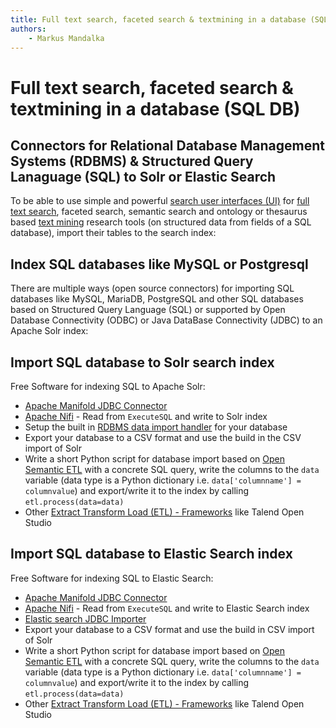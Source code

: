 ```yaml
---
title: Full text search, faceted search & textmining in a database (SQL DB)  
authors:  
    - Markus Mandalka
---
```


# Full text search, faceted search & textmining in a database (SQL DB)


## Connectors for Relational Database Management Systems (RDBMS) & Structured Query Lanaguage (SQL) to Solr or Elastic Search


To be able to use simple and powerful [search user interfaces (UI)](../../doc/search) for [full text search](../../doc/search), faceted search, semantic search and ontology or thesaurus based [text mining](../../doc/analytics/textmining) research tools (on structured data from fields of a SQL database), import their tables to the search index:

## Index SQL databases like MySQL or Postgresql


There are multiple ways (open source connectors) for importing SQL databases like MySQL, MariaDB, PostgreSQL and other SQL databases based on Structured Query Language (SQL) or supported by Open Database Connectivity (ODBC) or Java DataBase Connectivity (JDBC) to an Apache Solr index:

## Import SQL database to Solr search index


Free Software for indexing SQL to Apache Solr:
* [Apache Manifold JDBC Connector](http://manifoldcf.apache.org/release/trunk/en_US/end-user-documentation.html#jdbcrepository)
* [Apache Nifi](https://nifi.apache.org/) - Read from `ExecuteSQL` and write to Solr index
* Setup the built in [RDBMS data import handler](http://wiki.apache.org/solr/DataImportHandler#Usage_with_RDBMS) for your database
* Export your database to a CSV format and use the build in the CSV import of Solr
* Write a short Python script for database import based on [Open Semantic ETL](../../etl) with a concrete SQL query, write the columns to the `data` variable (data type is a Python dictionary i.e. `data['columnname'] = columnvalue`) and export/write it to the index by calling `etl.process(data=data)`
* Other [Extract Transform Load (ETL) - Frameworks](../../etl) like Talend Open Studio


## Import SQL database to Elastic Search index


Free Software for indexing SQL to Elastic Search:
* [Apache Manifold JDBC Connector](http://manifoldcf.apache.org/release/trunk/en_US/end-user-documentation.html#jdbcrepository)
* [Apache Nifi](https://nifi.apache.org/) - Read from `ExecuteSQL` and write to Elastic Search index
* [Elastic search JDBC Importer](https://github.com/jprante/elasticsearch-jdbc)
* Export your database to a CSV format and use the build in CSV import of Solr
* Write a short Python script for database import based on [Open Semantic ETL](../../etl) with a concrete SQL query, write the columns to the `data` variable (data type is a Python dictionary i.e. `data['columnname'] = columnvalue`) and export/write it to the index by calling `etl.process(data=data)`
* Other [Extract Transform Load (ETL) - Frameworks](../../etl) like Talend Open Studio


